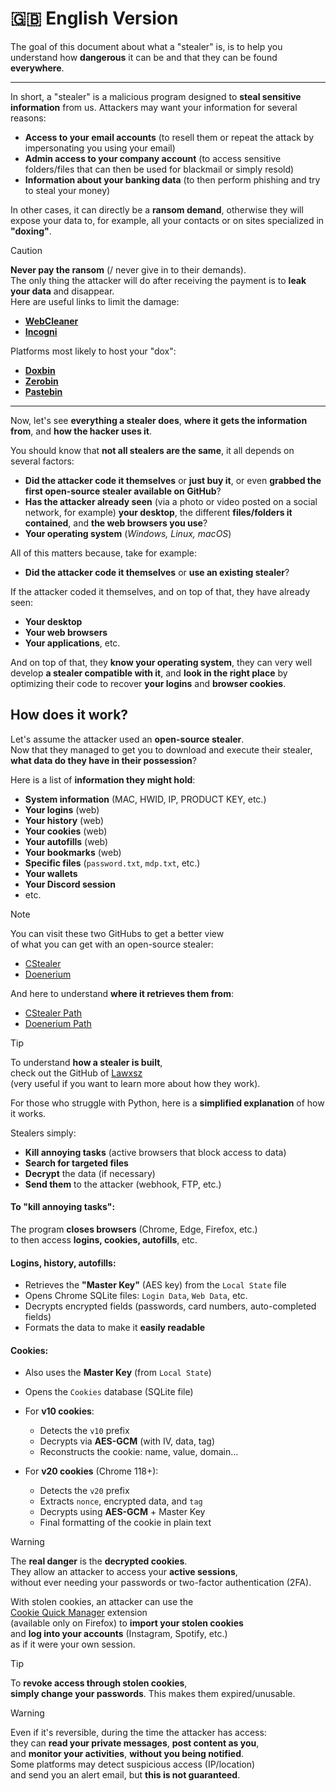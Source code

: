 # 🇬🇧 English Version
The goal of this document about what a "stealer" is, is to help you understand how **dangerous** it can be and that they can be found **everywhere**.

---

In short, a "stealer" is a malicious program designed to **steal sensitive information** from us. Attackers may want your information for several reasons:
 - **Access to your email accounts** (to resell them or repeat the attack by impersonating you using your email)
 - **Admin access to your company account** (to access sensitive folders/files that can then be used for blackmail or simply resold)
 - **Information about your banking data** (to then perform phishing and try to steal your money)

In other cases, it can directly be a **ransom demand**, otherwise they will expose your data to, for example, all your contacts or on sites specialized in **"doxing"**.

> [!CAUTION]  
> **Never pay the ransom** (/ never give in to their demands).  
> The only thing the attacker will do after receiving the payment is to **leak your data** and disappear.  
> Here are useful links to limit the damage:  
> - [**WebCleaner**](https://www.webcleaner.fr/)
> - [**Incogni**](https://nordvpn.com/fr/incogni/)
> 
> Platforms most likely to host your "dox":
> - [**Doxbin**](https://www.doxbin.com/)
> - [**Zerobin**](https://zerobin.net/)
> - [**Pastebin**](https://pastebin.com/)

---

Now, let's see **everything a stealer does**, **where it gets the information from**, and **how the hacker uses it**.

You should know that **not all stealers are the same**, it all depends on several factors:

- **Did the attacker code it themselves** or **just buy it**, or even **grabbed the first open-source stealer available on GitHub**?
- **Has the attacker already seen** (via a photo or video posted on a social network, for example) **your desktop**, the different **files/folders it contained**, and **the web browsers you use**?
- **Your operating system** (*Windows, Linux, macOS*)

All of this matters because, take for example:

- **Did the attacker code it themselves** or **use an existing stealer**?

If the attacker coded it themselves, and on top of that, they have already seen:
- **Your desktop**
- **Your web browsers**
- **Your applications**, etc.

And on top of that, they **know your operating system**, they can very well develop **a stealer compatible with it**, and **look in the right place** by optimizing their code to recover **your logins** and **browser cookies**.

## How does it work?

Let's assume the attacker used an **open-source stealer**.  
Now that they managed to get you to download and execute their stealer, **what data do they have in their possession**?

Here is a list of **information they might hold**:

- **System information** (MAC, HWID, IP, PRODUCT KEY, etc.)
- **Your logins** (web)
- **Your history** (web)
- **Your cookies** (web)
- **Your autofills** (web)
- **Your bookmarks** (web)
- **Specific files** (`password.txt`, `mdp.txt`, etc.)
- **Your wallets**
- **Your Discord session**
- etc.

> [!NOTE]  
> You can visit these two GitHubs to get a better view  
> of what you can get with an open-source stealer:
> - [CStealer](https://github.com/PIKA-X-777/CStealer)
> - [Doenerium](https://github.com/doenerium6969/doenerium-fixed)
>
> And here to understand **where it retrieves them from**:
> - [CStealer Path](https://github.com/PIKA-X-777/CStealer/blob/main/creal.py#L931)
> - [Doenerium Path](https://github.com/doenerium6969/doenerium-fixed/blob/main/stub/stub.js#L272)

> [!TIP]  
> To understand **how a stealer is built**,  
> check out the GitHub of [Lawxsz](https://github.com/Lawxsz/make-u-own-stealer/)  
> (very useful if you want to learn more about how they work).

For those who struggle with Python, here is a **simplified explanation** of how it works.

Stealers simply:

- **Kill annoying tasks** (active browsers that block access to data)
- **Search for targeted files**
- **Decrypt** the data (if necessary)
- **Send them** to the attacker (webhook, FTP, etc.)

#### To "kill annoying tasks":
The program **closes browsers** (Chrome, Edge, Firefox, etc.)  
to then access **logins, cookies, autofills**, etc.

#### Logins, history, autofills:
- Retrieves the **"Master Key"** (AES key) from the `Local State` file
- Opens Chrome SQLite files: `Login Data`, `Web Data`, etc.
- Decrypts encrypted fields (passwords, card numbers, auto-completed fields)
- Formats the data to make it **easily readable**

#### Cookies:
- Also uses the **Master Key** (from `Local State`)
- Opens the `Cookies` database (SQLite file)

- For **v10 cookies**:
  - Detects the `v10` prefix
  - Decrypts via **AES-GCM** (with IV, data, tag)
  - Reconstructs the cookie: name, value, domain…

- For **v20 cookies** (Chrome 118+):
  - Detects the `v20` prefix
  - Extracts `nonce`, encrypted data, and `tag`
  - Decrypts using **AES-GCM** + Master Key
  - Final formatting of the cookie in plain text

> [!WARNING]  
> The **real danger** is the **decrypted cookies**.  
> They allow an attacker to access your **active sessions**,  
> without ever needing your passwords or two-factor authentication (2FA).

With stolen cookies, an attacker can use the  
[Cookie Quick Manager](https://addons.mozilla.org/en-US/firefox/addon/cookie-quick-manager/) extension  
(available only on Firefox) to **import your stolen cookies**  
and **log into your accounts** (Instagram, Spotify, etc.)  
as if it were your own session.

> [!TIP]  
> To **revoke access through stolen cookies**,  
> **simply change your passwords**. This makes them expired/unusable.

> [!WARNING]  
> Even if it's reversible, during the time the attacker has access:  
> they can **read your private messages**, **post content as you**,  
> and **monitor your activities**, **without you being notified**.  
> Some platforms may detect suspicious access (IP/location)  
> and send you an alert email, but **this is not guaranteed**.
